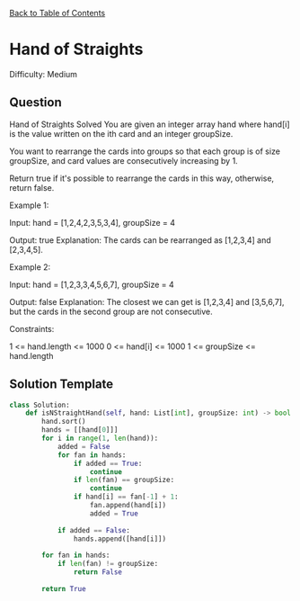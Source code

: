 [Back to Table of Contents](../README.md)

# Hand of Straights
Difficulty: Medium

## Question
Hand of Straights
Solved 
You are given an integer array hand where hand[i] is the value written on the ith card and an integer groupSize.

You want to rearrange the cards into groups so that each group is of size groupSize, and card values are consecutively increasing by 1.

Return true if it's possible to rearrange the cards in this way, otherwise, return false.

Example 1:

Input: hand = [1,2,4,2,3,5,3,4], groupSize = 4

Output: true
Explanation: The cards can be rearranged as [1,2,3,4] and [2,3,4,5].

Example 2:

Input: hand = [1,2,3,3,4,5,6,7], groupSize = 4

Output: false
Explanation: The closest we can get is [1,2,3,4] and [3,5,6,7], but the cards in the second group are not consecutive.

Constraints:

1 <= hand.length <= 1000
0 <= hand[i] <= 1000
1 <= groupSize <= hand.length

## Solution Template
```python
class Solution:
    def isNStraightHand(self, hand: List[int], groupSize: int) -> bool:
        hand.sort()
        hands = [[hand[0]]]
        for i in range(1, len(hand)):
            added = False
            for fan in hands:
                if added == True:
                    continue
                if len(fan) == groupSize:
                    continue
                if hand[i] == fan[-1] + 1:
                    fan.append(hand[i])
                    added = True
            
            if added == False:
                hands.append([hand[i]])
        
        for fan in hands:
            if len(fan) != groupSize:
                return False
        
        return True
                


        
```
